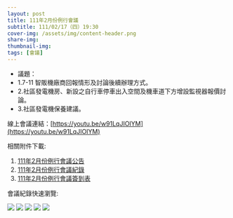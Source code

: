 ```yaml
---
layout: post
title: 111年2月份例行會議
subtitle: 111/02/17（四）19:30
cover-img: /assets/img/content-header.png
share-img: 
thumbnail-img:
tags: [會議]
---
```


- 議題：
- 1.7-11 智販機廠商回報情形及討論後續辦理方式。
- 2.社區發電機房、新設之自行車停車出入空間及機車道下方增設監視器報價討論。
- 3.社區發電機保養建議。

線上會議連結：[https://youtu.be/w91LqJIOIYM](https://youtu.be/w91LqJIOIYM)

相關附件下載:

1. [111年2月份例行會議公告](../assets/post/20220217/111年2月份例行會議公告.pdf)
2. [111年2月份例行會議紀錄](../assets/post/20220217/111年2月份例行會議紀錄.pdf)
3. [111年2月份例行會議簽到表](../assets/post/20220217/111年2月份例行會議簽到表.pdf)

會議紀錄快速瀏覽:

![](../assets/post/20220217/meeting-minutes-01.png)
![](../assets/post/20220217/meeting-minutes-02.png)
![](../assets/post/20220217/meeting-minutes-03.png)
![](../assets/post/20220217/meeting-minutes-04.png)
![](../assets/post/20220217/meeting-minutes-05.png)
